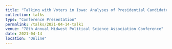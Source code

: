 ```yaml
---
title: "Talking with Voters in Iowa: Analyses of Presidential Candidate Speeches in Iowa Caucus Campaigns"
collection: talks
type: "Conference Presentation"
permalink: /talks/2021-04-14-talk1
venue: "78th Annual Midwest Political Science Association Conference"
date: 2021-04-14
location: "Online"
---
```

